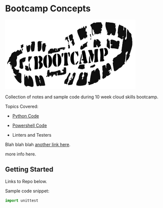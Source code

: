 # Bootcamp Concepts

![header](https://github.com/dboconsultingllc/BootcampConcepts/blob/mainBranch/images/Bootcamp.png)


Collection of notes and sample code during 10 week cloud skills bootcamp.

Topics Covered:

* [Python Code](https://github.com/dboconsultingllc/BootcampConcepts/tree/mainBranch/Python)

* [Powershell Code](https://github.com/dboconsultingllc/BootcampConcepts/tree/mainBranch/Powershell)

* Linters and Testers

Blah blah blah
[another link here](https://google.com).

more info here.

## Getting Started
Links to Repo below.

Sample code snippet:

```python
import unittest
```
